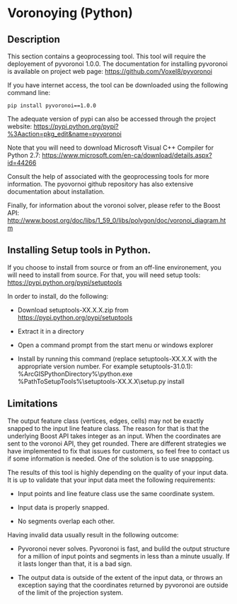 # Voronoying (Python)

## Description

This section contains a geoprocessing tool. This tool will require the deployement of pyvoronoi 1.0.0. The documentation for installing pyvoronoi is available on project web page: https://github.com/Voxel8/pyvoronoi

If you have internet access, the tool can be downloaded using the following command line: 

``pip install pyvoronoi==1.0.0``

The adequate version of pypi can also be accessed through the project website: https://pypi.python.org/pypi?%3Aaction=pkg_edit&name=pyvoronoi

Note that you will need to download Microsoft Visual C++ Compiler for Python 2.7: https://www.microsoft.com/en-ca/download/details.aspx?id=44266

Consult the help of associated with the geoprocessing tools for more information. The pyovornoi github repository has also extensive documentation about installation. 

Finally, for information about the voronoi solver, please refer to the Boost API: http://www.boost.org/doc/libs/1_59_0/libs/polygon/doc/voronoi_diagram.htm

## Installing Setup tools in Python.

If you choose to install from source or from an off-line environement, you will need to install from source. For that, you will need setup tools: https://pypi.python.org/pypi/setuptools

In order to install, do the following:

* Download setuptools-XX.X.X.zip from https://pypi.python.org/pypi/setuptools

* Extract it in a directory

* Open a command prompt from the start menu or windows explorer

* Install by running this command (replace setuptools-XX.X.X with the appropriate version number. For example setuptools-31.0.1): %ArcGISPythonDirectory%\python.exe %PathToSetupTools%\setuptools-XX.X.X\setup.py install

## Limitations

The output feature class (vertices, edges, cells) may not be exactly snapped to the input line feature class. The reason for that is that the underlying Boost API takes integer as an input. When the coordinates are sent to the voronoi API, they get rounded. There are different strategies we have implemented to fix that issues for customers, so feel free to contact us if some information is needed. One of the solution is to use snappping.

The results of this tool is highly depending on the quality of your input data. It is up to validate that your input data meet the following requirements:

* Input points and line feature class use the same coordinate system.

* Input data is properly snapped. 

* No segments overlap each other.

Having invalid data usually result in the following outcome:

* Pyvoronoi never solves. Pyvoronoi is fast, and bulild the output structure for a million of input points and segments in less than a minute usually. If it lasts longer than that, it is a bad sign.

* The output data is outside of the extent of the input data, or throws an exception saying that the coordinates returned by pyvoronoi are outside of the limit of the projection system.


